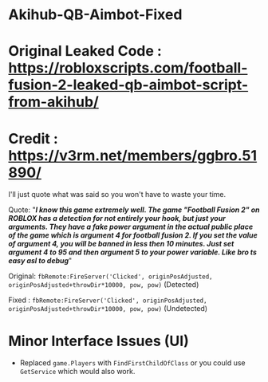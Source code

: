 # Akihub-QB-Aimbot-Fixed

# Original Leaked Code : https://robloxscripts.com/football-fusion-2-leaked-qb-aimbot-script-from-akihub/

# Credit : https://v3rm.net/members/ggbro.51890/

I'll just quote what was said so you won't have to waste your time. 

Quote: "***I know this game extremely well. The game "Football Fusion 2" on ROBLOX has a detection for not entirely your hook, but just your arguments. They have a fake power argument in the actual public place of the game which is argument 4 for football fusion 2. If you set the value of argument 4, you will be banned in less then 10 minutes. Just set argument 4 to 95 and then argument 5 to your power variable. Like bro ts easy asl to debug***"

Original: ```fbRemote:FireServer('Clicked', originPosAdjusted, originPosAdjusted+throwDir*10000, pow, pow)``` (Detected)

Fixed : ```fbRemote:FireServer('Clicked', originPosAdjusted, originPosAdjusted+throwDir*10000, pow, pow)``` (Undetected)


# Minor Interface Issues (UI)

- Replaced ```game.Players``` with ```FindFirstChildOfClass``` or you could use ```GetService``` which would also work.


